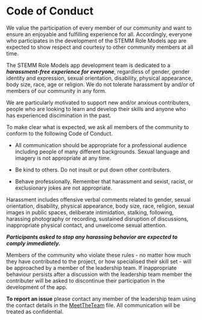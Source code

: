 # Code of Conduct

We value the participation of every member of our community and want to ensure an enjoyable and fulfilling experience for all. Accordingly, everyone who participates in the development of the STEMM Role Models app are expected to show respect and courtesy to other community members at all time.

The STEMM Role Models app development team is dedicated to a ***harassment-free experience for everyone***, regardless of gender, gender identity and expression, sexual orientation, disability, physical appearance, body size, race, age or religion. We do not tolerate harassment by and/or of members of our community in any form.

We are particularly motivated to support new and/or anxious contributers, people who are looking to learn and develop their skills and anyone who has experienced discimination in the past. 

To make clear what is expected, we ask all members of the community to conform to the following Code of Conduct.

* All communication should be appropriate for a professional audience including people of many different backgrounds. Sexual language and imagery is not appropriate at any time.

* Be kind to others. Do not insult or put down other contributers.

* Behave professionally. Remember that harassment and sexist, racist, or exclusionary jokes are not appropriate.

Harassment includes offensive verbal comments related to gender, sexual orientation, disability, physical appearance, body size, race, religion, sexual images in public spaces, deliberate intimidation, stalking, following, harassing photography or recording, sustained disruption of discussions, inappropriate physical contact, and unwelcome sexual attention.

***Participants asked to stop any harassing behavior are expected to comply immediately.***

Members of the community who violate these rules - no matter how much they have contributed to the project, or how specialised their skill set - will be approached by a member of the leadership team. If inappropriate behaviour persists after a discussion with the leadership team member the contributer will be asked to discontinue their participation in the development of the app.

**To report an issue** please contact any member of the leadership team using the contact details in the [MeetTheTeam](MeetTheTeam.md) file. All communication will be treated as confidential.
